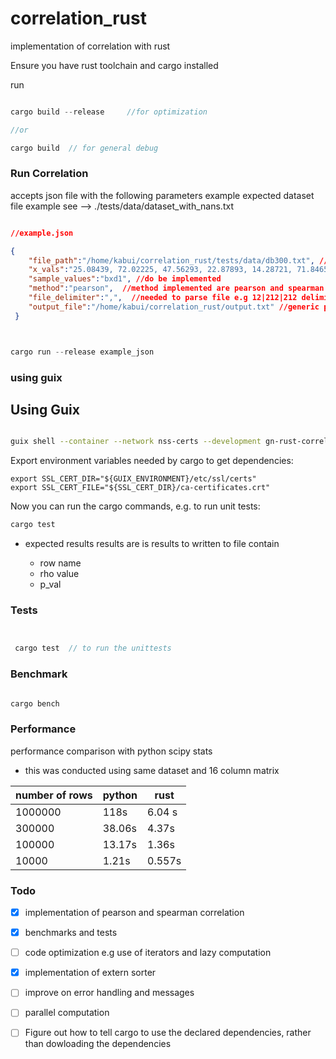 # correlation_rust
implementation of correlation with rust


Ensure you have rust toolchain  and cargo installed

run 

``` rust 

cargo build --release     //for optimization 

//or

cargo build  // for general debug


```

### Run Correlation

accepts json file with the following parameters
example 
expected dataset file example see --> ./tests/data/dataset_with_nans.txt

``` json

//example.json

{
    "file_path":"/home/kabui/correlation_rust/tests/data/db300.txt", //bath to dataset file
    "x_vals":"25.08439, 72.02225, 47.56293, 22.87893, 14.28721, 71.84655, 87.81991, 84.86824, 6.72478, 5.72373, 73.47078, 63.74703",
    "sample_values":"bxd1", //do be implemented 
    "method":"pearson",  //method implemented are pearson and spearman
    "file_delimiter":",",  //needed to parse file e.g 12|212|212 delimiter=1
    "output_file":"/home/kabui/correlation_rust/output.txt" //generic path to ouput results
 }


```

``` rust 


cargo run --release example_json


```

### using guix

## Using Guix

```sh

guix shell --container --network nss-certs --development gn-rust-correlation
```

Export environment variables needed by cargo to get dependencies:

```
export SSL_CERT_DIR="${GUIX_ENVIRONMENT}/etc/ssl/certs"
export SSL_CERT_FILE="${SSL_CERT_DIR}/ca-certificates.crt"

```
Now you can run the cargo commands, e.g. to run unit tests:

``` rust 
cargo test
```


- expected results results are is results to written to file contain

   - row name
   - rho value
   - p_val



### Tests


``` rust


 cargo test  // to run the unittests


```


### Benchmark

``` rust

cargo bench

```

### Performance

performance comparison with python scipy stats
 

- this was conducted using same dataset and 16 column matrix




| number of rows      | python | rust |
| ----------- | ----------- | ---------|
| 1000000       |  118s | 6.04 s|  
| 300000      | 38.06s     |   4.37s      |
|100000   | 13.17s         |    1.36s   |               
| 10000   | 1.21s          | 0.557s|




### Todo


- [x] implementation of pearson and spearman correlation

- [x] benchmarks and tests


- [ ] code optimization e.g use of iterators and lazy computation

- [x] implementation of extern sorter


- [ ] improve on error handling and messages

- [ ] parallel computation

- [ ]  Figure out how to tell cargo to use the declared dependencies, rather than dowloading the dependencies




